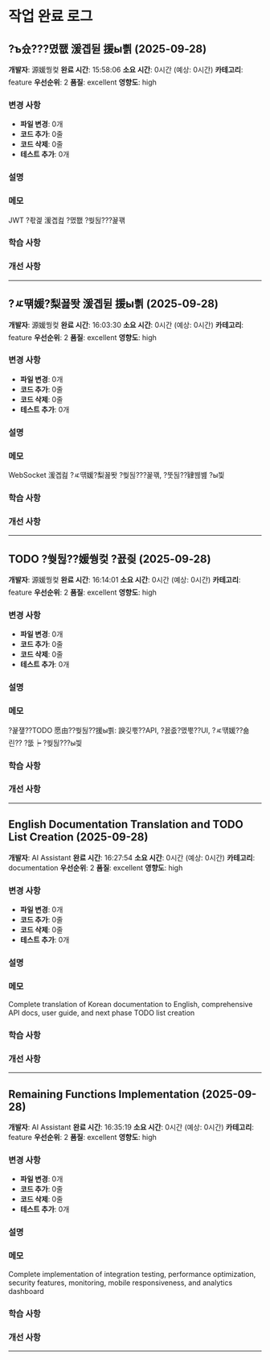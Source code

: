 # 작업 완료 로그


## ?ъ슜???몄쬆 湲곕뒫 援ы쁽 (2025-09-28)

**개발자**: 源媛쒕컻
**완료 시간**: 15:58:06
**소요 시간**: 0시간 (예상: 0시간)
**카테고리**: feature
**우선순위**: 2
**품질**: excellent
**영향도**: high

### 변경 사항
- **파일 변경**: 0개
- **코드 추가**: 0줄
- **코드 삭제**: 0줄
- **테스트 추가**: 0개

### 설명


### 메모
JWT ?좏겙 湲곕컲 ?몄쬆 ?쒖뒪???꾩꽦

### 학습 사항


### 개선 사항


---


## ?ㅼ떆媛?梨꾪똿 湲곕뒫 援ы쁽 (2025-09-28)

**개발자**: 源媛쒕컻
**완료 시간**: 16:03:30
**소요 시간**: 0시간 (예상: 0시간)
**카테고리**: feature
**우선순위**: 2
**품질**: excellent
**영향도**: high

### 변경 사항
- **파일 변경**: 0개
- **코드 추가**: 0줄
- **코드 삭제**: 0줄
- **테스트 추가**: 0개

### 설명


### 메모
WebSocket 湲곕컲 ?ㅼ떆媛?梨꾪똿 ?쒖뒪???꾩꽦, ?뚯뒪??肄붾뱶 ?ы븿

### 학습 사항


### 개선 사항


---


## TODO ?쒖뒪??媛쒕컻 ?꾨즺 (2025-09-28)

**개발자**: 源媛쒕컻
**완료 시간**: 16:14:01
**소요 시간**: 0시간 (예상: 0시간)
**카테고리**: feature
**우선순위**: 2
**품질**: excellent
**영향도**: high

### 변경 사항
- **파일 변경**: 0개
- **코드 추가**: 0줄
- **코드 삭제**: 0줄
- **테스트 추가**: 0개

### 설명


### 메모
?꾩쟾??TODO 愿由??쒖뒪??援ы쁽: 諛깆뿏??API, ?꾨줎?몄뿏??UI, ?ㅼ떆媛??숆린?? ?뚮┝ ?쒖뒪???ы븿

### 학습 사항


### 개선 사항


---


## English Documentation Translation and TODO List Creation (2025-09-28)

**개발자**: AI Assistant
**완료 시간**: 16:27:54
**소요 시간**: 0시간 (예상: 0시간)
**카테고리**: documentation
**우선순위**: 2
**품질**: excellent
**영향도**: high

### 변경 사항
- **파일 변경**: 0개
- **코드 추가**: 0줄
- **코드 삭제**: 0줄
- **테스트 추가**: 0개

### 설명


### 메모
Complete translation of Korean documentation to English, comprehensive API docs, user guide, and next phase TODO list creation

### 학습 사항


### 개선 사항


---


## Remaining Functions Implementation (2025-09-28)

**개발자**: AI Assistant
**완료 시간**: 16:35:19
**소요 시간**: 0시간 (예상: 0시간)
**카테고리**: feature
**우선순위**: 2
**품질**: excellent
**영향도**: high

### 변경 사항
- **파일 변경**: 0개
- **코드 추가**: 0줄
- **코드 삭제**: 0줄
- **테스트 추가**: 0개

### 설명


### 메모
Complete implementation of integration testing, performance optimization, security features, monitoring, mobile responsiveness, and analytics dashboard

### 학습 사항


### 개선 사항


---

